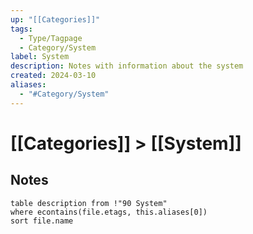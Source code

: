 ```yaml
---
up: "[[Categories]]"
tags:
  - Type/Tagpage
  - Category/System
label: System
description: Notes with information about the system
created: 2024-03-10
aliases:
  - "#Category/System"
---
```

# [[Categories]] > [[System]]

## Notes
```dataview
table description from !"90 System"
where econtains(file.etags, this.aliases[0])
sort file.name
```
